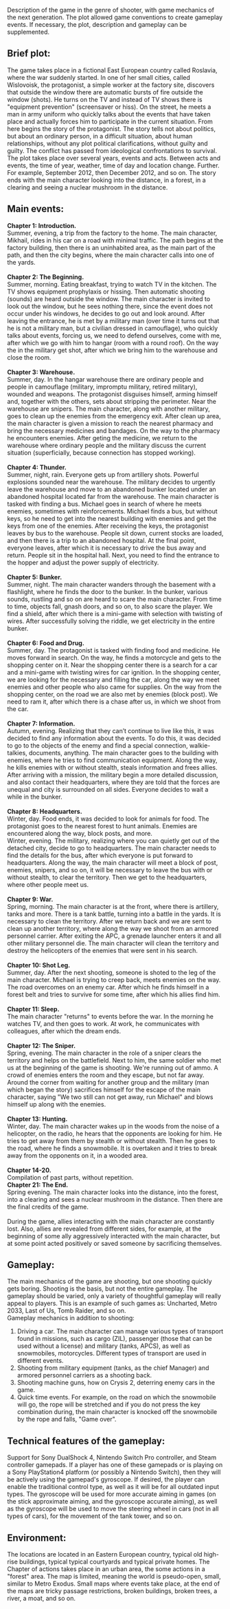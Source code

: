 Description of the game in the genre of shooter, with game mechanics of the next generation. The plot allowed game conventions to create gameplay events. If necessary, the plot, description and gameplay can be supplemented.


## Brief plot:
The game takes place in a fictional East European country called Roslavia, where the war suddenly started. In one of her small cities, called Wislovoisk, the protagonist, a simple worker at the factory site, discovers that outside the window there are automatic bursts of fire outside the window (shots). He turns on the TV and instead of TV shows there is "equipment prevention" (screensaver or hiss). On the street, he meets a man in army uniform who quickly talks about the events that have taken place and actually forces him to participate in the current situation. From here begins the story of the protagonist.
The story tells not about politics, but about an ordinary person, in a difficult situation, about human relationships, without any plot political clarifications, without guilty and guilty. The conflict has passed from ideological confrontations to survival.
The plot takes place over several years, events and acts. Between acts and events, the time of year, weather, time of day and location change. Further. For example, September 2012, then December 2012, and so on.
The story ends with the main character looking into the distance, in a forest, in a clearing and seeing a nuclear mushroom in the distance.


## Main events:
**Chapter 1: Introduction.**<br>
Summer, evening, a trip from the factory to the home. The main character, Mikhail, rides in his car on a road with minimal traffic. The path begins at the factory building, then there is an uninhabited area, as the main part of the path, and then the city begins, where the main character calls into one of the yards.
<br><br>
**Chapter 2: The Beginning.**<br>
Summer, morning. Eating breakfast, trying to watch TV in the kitchen. The TV shows equipment prophylaxis or hissing. Then automatic shooting (sounds) are heard outside the window. The main character is invited to look out the window, but he sees nothing there, since the event does not occur under his windows, he decides to go out and look around. After leaving the entrance, he is met by a military man (over time it turns out that he is not a military man, but a civilian dressed in camouflage), who quickly talks about events, forcing us, we need to defend ourselves, come with me, after which we go with him to hangar (room with a round roof). On the way the in the military get shot, after which we bring him to the warehouse and close the room.
<br><br>
**Chapter 3: Warehouse.**<br>
Summer, day. In the hangar warehouse there are ordinary people and people in camouflage (military, impromptu military, retired military), wounded and weapons. The protagonist disguises himself, arming himself and, together with the others, sets about stripping the perimeter. Near the warehouse are snipers. The main character, along with another military, goes to clean up the enemies from the emergency exit. After clean up area, the main character is given a mission to reach the nearest pharmacy and bring the necessary medicines and bandages. On the way to the pharmacy he encounters enemies. After geting the medicine, we return to the warehouse where ordinary people and the military discuss the current situation (superficially, because connection has stopped working).
<br><br>
**Chapter 4: Thunder.**<br>
Summer, night, rain. Everyone gets up from artillery shots. Powerful explosions sounded near the warehouse. The military decides to urgently leave the warehouse and move to an abandoned bunker located under an abandoned hospital located far from the warehouse. The main character is tasked with finding a bus. Michael goes in search of where he meets enemies, sometimes with reinforcements. Michael finds a bus, but without keys, so he need to get into the nearest building with enemies and get the keys from one of the enemies. After receiving the keys, the protagonist leaves by bus to the warehouse. People sit down, current stocks are loaded, and then there is a trip to an abandoned hospital. At the final point, everyone leaves, after which it is necessary to drive the bus away and return. People sit in the hospital hall. Next, you need to find the entrance to the hopper and adjust the power supply of electricity.
<br><br>
**Chapter 5: Bunker.**<br>
Summer, night. The main character wanders through the basement with a flashlight, where he finds the door to the bunker. In the bunker, various sounds, rustling and so on are heard to scare the main character. From time to time, objects fall, gnash doors, and so on, to also scare the player. We find a shield, after which there is a mini-game with selection with twisting of wires. After successfully solving the riddle, we get electricity in the entire bunker.
<br><br>
**Chapter 6: Food and Drug.**<br>
Summer, day. The protagonist is tasked with finding food and medicine. He moves forward in search. On the way, he finds a motorcycle and gets to the shopping center on it. Near the shopping center there is a search for a car and a mini-game with twisting wires for car ignition. In the shopping center, we are looking for the necessary and filling the car, along the way we meet enemies and other people who also came for supplies. On the way from the shopping center, on the road we are also met by enemies (block post). We need to ram it, after which there is a chase after us, in which we shoot from the car.
<br><br>
**Chapter 7: Information.**<br>
Autumn, evening. Realizing that they can’t continue to live like this, it was decided to find any information about the events. To do this, it was decided to go to the objects of the enemy and find a special connection, walkie-talkies, documents, anything. The main character goes to the building with enemies, where he tries to find communication equipment. Along the way, he kills enemies with or without stealth, steals information and frees allies. After arriving with a mission, the military begin a more detailed discussion, and also contact their headquarters, where they are told that the forces are unequal and city is surrounded on all sides. Everyone decides to wait a while in the bunker.
<br><br>
**Chapter 8: Headquarters.**<br>
Winter, day. Food ends, it was decided to look for animals for food. The protagonist goes to the nearest forest to hunt animals. Enemies are encountered along the way, block posts, and more.
<br>
Winter, evening. The military, realizing where you can quietly get out of the detached city, decide to go to headquarters. The main character needs to find the details for the bus, after which everyone is put forward to headquarters. Along the way, the main character will meet a block of post, enemies, snipers, and so on, it will be necessary to leave the bus with or without stealth, to clear the territory. Then we get to the headquarters, where other people meet us.
<br><br>
**Chapter 9: War.**<br>
Spring, morning. The main character is at the front, where there is artillery, tanks and more. There is a tank battle, turning into a battle in the yards. It is necessary to clean the territory. After we return back and we are sent to clean up another territory, where along the way we shoot from an armored personnel carrier. After exiting the APC, a grenade launcher enters it and all other military personnel die. The main character will clean the territory and destroy the helicopters of the enemies that were sent in his search.
<br><br>
**Chapter 10: Shot Leg.**<br>
Summer, day. After the next shooting, someone is shoted to the leg of the main character. Michael is trying to creep back, meets enemies on the way. The road overcomes on an enemy car. After which he finds himself in a forest belt and tries to survive for some time, after which his allies find him.
<br><br>
**Chapter 11: Sleep.**<br>
The main character "returns" to events before the war. In the morning he watches TV, and then goes to work. At work, he communicates with colleagues, after which the dream ends.
<br><br>
**Chapter 12: The Sniper.**<br>
Spring, evening. The main character in the role of a sniper clears the territory and helps on the battlefield. Next to him, the same soldier who met us at the beginning of the game is shooting. We're running out of ammo. A crowd of enemies enters the room and they escape, but not far away. Around the corner from waiting for another group and the military (man which began the story) sacrifices himself for the escape of the main character, saying "We two still can not get away, run Michael" and blows himself up along with the enemies.
<br><br>
**Chapter 13: Hunting.**<br>
Winter, day. The main character wakes up in the woods from the noise of a helicopter, on the radio, he hears that the opponents are looking for him. He tries to get away from them by stealth or without stealth. Then he goes to the road, where he finds a snowmobile. It is overtaken and it tries to break away from the opponents on it, in a wooded area.
<br><br>
**Chapter 14-20.**<br>
Compilation of past parts, without repetition.
<br>
**Chapter 21: The End.**<br>
Spring evening. The main character looks into the distance, into the forest, into a clearing and sees a nuclear mushroom in the distance. Then there are the final credits of the game.
<br><br>
During the game, allies interacting with the main character are constantly lost. Also, allies are revealed from different sides, for example, at the beginning of some ally aggressively interacted with the main character, but at some point acted positively or saved someone by sacrificing themselves. 

## Gameplay:
The main mechanics of the game are shooting, but one shooting quickly gets boring. Shooting is the basis, but not the entire gameplay. The gameplay should be varied, only a variety of thoughtful gameplay will really appeal to players. This is an example of such games as: Uncharted, Metro 2033, Last of Us, Tomb Raider, and so on. 
<br>Gameplay mechanics in addition to shooting:
1. Driving a car. The main character can manage various types of transport found in missions, such as cargo (ZIL), passenger (those that can be used without a license) and military (tanks, APCS), as well as snowmobiles, motorcycles. Different types of transport are used in different events.
2. Shooting from military equipment (tanks, as the chief Manager) and armored personnel carriers as a shooting back.
3. Shooting machine guns, how on Crysis 2, deterring enemy cars in the game.
4. Quick time events. For example, on the road on which the snowmobile will go, the rope will be stretched and if you do not press the key combination during, the main character is knocked off the snowmobile by the rope and falls, "Game over".



## Technical features of the gameplay:
Support for Sony DualShock 4, Nintendo Switch Pro controller, and Steam controller gamepads. If a player has one of these gamepads or is playing on a Sony PlayStation4 platform (or possibly a Nintendo Switch), then they will be actively using the gamepad's gyroscope. If desired, the player can enable the traditional control type, as well as it will be for all outdated input types. The gyroscope will be used for more accurate aiming in games (on the stick approximate aiming, and the gyroscope accurate aiming), as well as the gyroscope will be used to move the steering wheel in cars (not in all types of cars), for the movement of the tank tower, and so on.


## Environment:
The locations are located in an Eastern European country, typical old high-rise buildings, typical typical courtyards and typical private homes. The Chapter of actions takes place in an urban area, the some actions in a "forest" area.
The map is limited, meaning the world is pseudo-open, small, similar to Metro Exodus. Small maps where events take place, at the end of the maps are tricky passage restrictions, broken buildings, broken trees, a river, a moat, and so on.